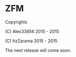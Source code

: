 # ZFM # 

Copyrights

(C) Alex33856 2015 - 2015

(C) ItzZarama 2015 - 2015

The next release will come soon.
